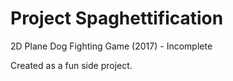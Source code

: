 # Project Spaghettification
2D Plane Dog Fighting Game (2017) - Incomplete

Created as a fun side project.

